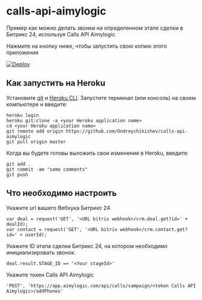 # calls-api-aimylogic
Пример как можно делать звонки на определенном этапе сделки в Битрикс 24, используя Calls API Aimylogic.

Нажмите на кнопку ниже, чтобы запустить свою копию этого приложения

[![Deploy](https://www.herokucdn.com/deploy/button.svg)](https://dashboard.heroku.com/new?template=https://github.com/Ondreychikishev/calls-api-aimylogic)

## Как запустить на Heroku

Установите [git](https://git-scm.com/book/ru/v2/%D0%92%D0%B2%D0%B5%D0%B4%D0%B5%D0%BD%D0%B8%D0%B5-%D0%A3%D1%81%D1%82%D0%B0%D0%BD%D0%BE%D0%B2%D0%BA%D0%B0-Git) и [Heroku CLI](https://devcenter.heroku.com/articles/heroku-cli). Запустите терминал (или консоль) на своем компьютере и введите:
```
heroku login
heroku git:clone -a <your Heroku application name>
cd <your Heroku application name>
git remote add origin https://github.com/Ondreychikishev/calls-api-aimylogic
git pull origin master
```
  
Когда вы будете готовы выложить свои изменения в Heroku, введите:
```
git add .
git commit -am "some comments"
git push
```
## Что необходимо настроить

Укажите url вашего Вебхука Битрикс 24

```
var deal = request('GET', '<URL bitrix webhook>/crm.deal.get?id=' + dealId);
var contact = request('GET', '<URL bitrix webhook>/crm.contact.get?id=' + userId);
```
Укажите ID этапа сделки Битрикс 24, на котором необходимо инициализировать звонок.

```
deal.result.STAGE_ID == '<Your stageId>'
```

Укажите токен Calls API Aimylogic

```
'POST', 'https://app.aimylogic.com/api/calls/campaign/<token Calls API Aimylogic>/addPhones'
```
